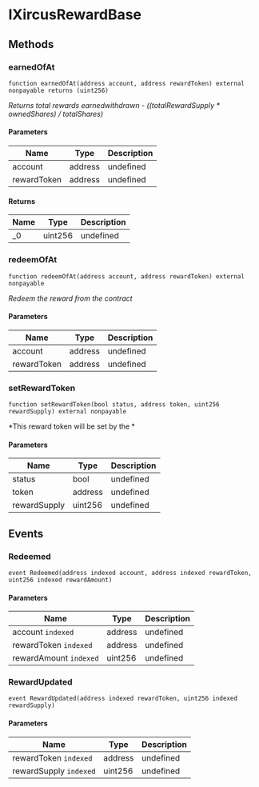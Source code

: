 # IXircusRewardBase









## Methods

### earnedOfAt

```solidity
function earnedOfAt(address account, address rewardToken) external nonpayable returns (uint256)
```



*Returns total rewards earnedwithdrawn - ((totalRewardSupply * ownedShares) / totalShares)*

#### Parameters

| Name | Type | Description |
|---|---|---|
| account | address | undefined |
| rewardToken | address | undefined |

#### Returns

| Name | Type | Description |
|---|---|---|
| _0 | uint256 | undefined |

### redeemOfAt

```solidity
function redeemOfAt(address account, address rewardToken) external nonpayable
```



*Redeem the reward from the contract*

#### Parameters

| Name | Type | Description |
|---|---|---|
| account | address | undefined |
| rewardToken | address | undefined |

### setRewardToken

```solidity
function setRewardToken(bool status, address token, uint256 rewardSupply) external nonpayable
```



*This reward token will be set by the *

#### Parameters

| Name | Type | Description |
|---|---|---|
| status | bool | undefined |
| token | address | undefined |
| rewardSupply | uint256 | undefined |



## Events

### Redeemed

```solidity
event Redeemed(address indexed account, address indexed rewardToken, uint256 indexed rewardAmount)
```





#### Parameters

| Name | Type | Description |
|---|---|---|
| account `indexed` | address | undefined |
| rewardToken `indexed` | address | undefined |
| rewardAmount `indexed` | uint256 | undefined |

### RewardUpdated

```solidity
event RewardUpdated(address indexed rewardToken, uint256 indexed rewardSupply)
```





#### Parameters

| Name | Type | Description |
|---|---|---|
| rewardToken `indexed` | address | undefined |
| rewardSupply `indexed` | uint256 | undefined |



